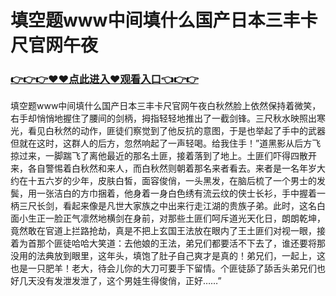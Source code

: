 # 填空题www中间填什么国产日本三丰卡尺官网午夜
### <a href="https://github.com/bnhyd/fgty/issues/1">👉👉👉♥♥点此进入♥观看入口👈👉👉</a>


填空题www中间填什么国产日本三丰卡尺官网午夜白秋然脸上依然保持着微笑，右手却悄悄地握住了腰间的剑柄，拇指轻轻地推出了一截剑锋。三尺秋水映照出寒光，看见白秋然的动作，匪徒们察觉到了他反抗的意图，于是也举起了手中的武器但就在这时，这群人的后方，忽然响起了一声轻喝。给我住手！”道黑影从后方飞掠过来，一脚踹飞了离他最近的那名土匪，接着落到了地上。土匪们吓得四散开来，各自警惕着白秋然和来人，而白秋然则朝着那名来者看去。来者是一名年岁大约在十五六岁的少年，皮肤白皙，面容俊俏，一头黑发，在脑后梳了一个男士的发鬓，用一张洁白的方巾捆着，他身着一身白色绣有流云纹的侠士长衫，手中握着一柄三尺长剑，看起来像是凡世大家族之中出来行走江湖的贵族子弟。此时，这名白面小生正一脸正气凛然地横剑在身前，对那些土匪们呵斥道光天化日，朗朗乾坤，竟然敢在官道上拦路抢劫，真是不把上玄国王法放在眼内了王土匪们对视一眼，接着为首那个匪徒哈哈大笑道：去他娘的王法，弟兄们都要活不下去了，谁还要将那没用的法典放到眼里，这年头，填饱了肚子自己爽才是真的！弟兄们，一起上，这也是一只肥羊！老大，待会儿你的大刀可要手下留情。个匪徒舔了舔舌头弟兄们也好几天没有发泄发泄了，这个男娃生得俊俏，正好……”

